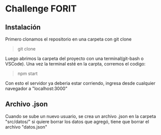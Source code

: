 # Challenge FORIT

## Instalación

Primero clonamos el repositorio en una carpeta con git clone

>git clone 

Luego abrimos la carpeta del proyecto con una terminal(git-bash o VSCode). Una vez la terminal esté en la carpta, corremos el codigo:

>npm start

Con esto el servidor ya deberia estar corriendo, ingresa desde cualquier navegador a "localhost:3000"

## Archivo .json

Cuando se sube un nuevo usuario, se crea un archivo .json en la carpeta "src/datos/" si quiere borrar los datos que agregó, tiene que borrar el archivo "datos.json"

